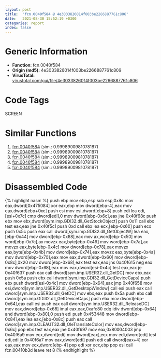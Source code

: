 ```yaml
---
layout: post
title:  "fcn.0040f584 @ 4e3033826014f003be2266887761c806"
date:   2021-08-30 15:52:19 +0300
categories: report
index: false
---
```


# Generic Information
- **Function:** fcn.0040f584
- **Origin (md5):** 4e3033826014f003be2266887761c806
- **VirusTotal:** [virustotal.com/gui/file/4e3033826014f003be2266887761c806][virustotal_ref]

# Code Tags
<span class="tag" id="SCREEN">SCREEN</span>


# Similar Functions

1. [fcn.0040f584][similar_1_ref] (sim.: 0.9998900981078187)
2. [fcn.0040f584][similar_2_ref] (sim.: 0.9998900981078187)
3. [fcn.0040f584][similar_3_ref] (sim.: 0.9998900981078187)
4. [fcn.0040f584][similar_4_ref] (sim.: 0.9998900981078187)
5. [fcn.0040f584][similar_5_ref] (sim.: 0.9998900981078187)


# Disassembled Code

{% highlight nasm %}
push ebp
mov ebp,esp
sub esp,0x8c
mov eax,dword[0x475084]
xor eax,ebp
mov dword[ebp-4],eax
mov eax,dword[ebp+0xc]
push esi
mov esi,dword[ebp+8]
push edi
lea edi,[esi+0x7c]
cmp dword[edi],0
mov dword[ebp-0x6c],eax
jne 0x40f68c
push ebx
mov ebx,dword[sym.imp.GDI32.dll_GetStockObject]
push 0x11
call ebx
test eax,eax
jne 0x40f5c1
push 0xd
call ebx
lea ecx,[ebp-0x60]
push ecx
push 0x5c
push eax
call dword[sym.imp.GDI32.dll_GetObjectW]
lea eax,[ebp-0x44]
mov dword[ebp-0x88],eax
mov ax,word[ebp-0x50]
mov word[ebp-0x7c],ax
movzx eax,byte[ebp-0x49]
mov word[ebp-0x7a],ax
movzx eax,byte[ebp-0x4c]
mov dword[ebp-0x78],eax
movzx eax,byte[ebp-0x4b]
mov dword[ebp-0x74],eax
movzx eax,byte[ebp-0x4a]
mov dword[ebp-0x70],eax
mov eax,dword[ebp-0x60]
mov dword[ebp-0x8c],0x20
mov dword[ebp-0x68],eax
test eax,eax
jns 0x40f615
neg eax
mov dword[ebp-0x68],eax
mov eax,dword[esi-0x4c]
test eax,eax
je 0x40f637
push eax
call dword[sym.imp.USER32.dll_GetDC]
mov ebx,eax
push 0x5a
push ebx
call dword[sym.imp.GDI32.dll_GetDeviceCaps]
push ebx
push dword[esi-0x4c]
mov dword[ebp-0x64],eax
jmp 0x40f658
mov esi,dword[sym.imp.USER32.dll_GetDesktopWindow]
call esi
push eax
call dword[sym.imp.USER32.dll_GetDC]
mov ebx,eax
push 0x5a
push ebx
call dword[sym.imp.GDI32.dll_GetDeviceCaps]
push ebx
mov dword[ebp-0x64],eax
call esi
push eax
call dword[sym.imp.USER32.dll_ReleaseDC]
mov eax,dword[ebp-0x68]
imul eax,eax,0xafc80
cdq 
idiv dword[ebp-0x64]
and dword[ebp-0x80],0
push edi
push 0x453448
mov dword[ebp-0x84],eax
lea eax,[ebp-0x8c]
push eax
call dword[sym.imp.OLEAUT32.dll_OleTranslateColor]
mov eax,dword[ebp-0x6c]
pop ebx
test eax,eax
jne 0x40f697
mov eax,0x80004003
jmp 0x40f6a9
mov ecx,dword[edi]
mov dword[eax],ecx
mov edi,dword[edi]
test edi,edi
je 0x40f6a7
mov eax,dword[edi]
push edi
call dword[eax+4]
xor eax,eax
mov ecx,dword[ebp-4]
pop edi
xor ecx,ebp
pop esi
call fcn.00410b3d
leave 
ret 8
{% endhighlight %}


[similar_1_ref]: /report/fcn.0040f584@44a756939733df3681808b122b91651f
[similar_2_ref]: /report/fcn.0040f584@4145a3cd012c27a513ec76436468549a
[similar_3_ref]: /report/fcn.0040f584@0c9813ad67afad78a02241f0c1f94624
[similar_4_ref]: /report/fcn.0040f584@146b14fc12cf789043a79d4f548a23bf
[similar_5_ref]: /report/fcn.0040f584@3d7f25d788af3e7f7707a736ac852465
[virustotal_ref]: https://www.virustotal.com/gui/file/4e3033826014f003be2266887761c806